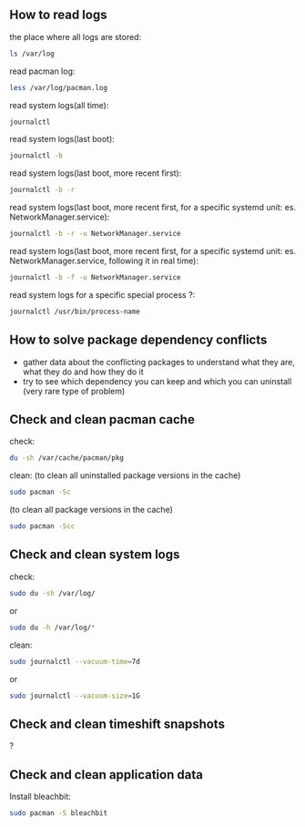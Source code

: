 ## How to read logs

the place where all logs are stored:

```sh
ls /var/log
```

read pacman log:

```sh
less /var/log/pacman.log
```

read system logs(all time):

```sh
journalctl
```

read system logs(last boot):

```sh
journalctl -b
```

read system logs(last boot, more recent first):

```sh
journalctl -b -r
```

read system logs(last boot, more recent first, for a specific systemd unit: es. NetworkManager.service):

```sh
journalctl -b -r -u NetworkManager.service
```

read system logs(last boot, more recent first, for a specific systemd unit: es. NetworkManager.service, following it in real time):

```sh
journalctl -b -f -u NetworkManager.service
```

read system logs for a specific special process ?:

```sh
journalctl /usr/bin/process-name
```

## How to solve package dependency conflicts

- gather data about the conflicting packages to understand what they are, what they do and how they do it
- try to see which dependency you can keep and which you can uninstall
(very rare type of problem)

## Check and clean pacman cache

check:

```sh
du -sh /var/cache/pacman/pkg
```

clean:
(to clean all uninstalled package versions in the cache)

```sh
sudo pacman -Sc
```

(to clean all package versions in the cache)

```sh
sudo pacman -Scc
```

## Check and clean system logs

check:

```sh
sudo du -sh /var/log/
```

or

```sh
sudo du -h /var/log/*
```

clean:

```sh
sudo journalctl --vacuum-time=7d
```

or

```sh
sudo journalctl --vacuum-size=1G
```

## Check and clean timeshift snapshots

?

## Check and clean application data

Install bleachbit:

```sh
sudo pacman -S bleachbit
```
